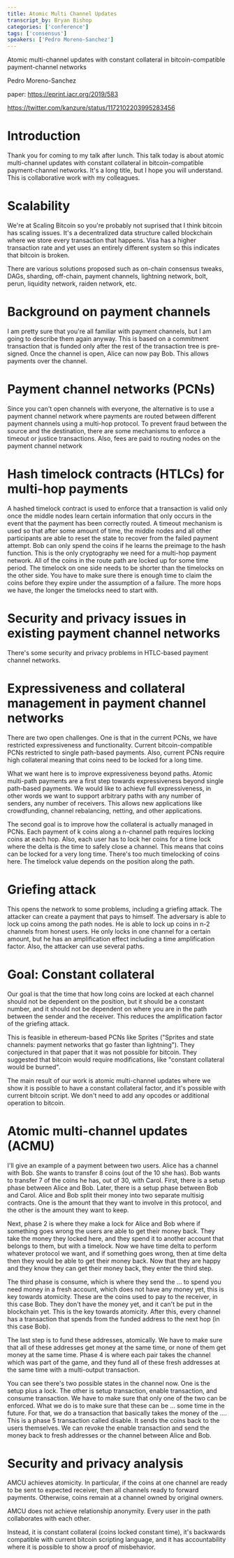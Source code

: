 ```yaml
---
title: Atomic Multi Channel Updates
transcript_by: Bryan Bishop
categories: ['conference']
tags: ['consensus']
speakers: ['Pedro Moreno-Sanchez']
---
```


Atomic multi-channel updates with constant collateral in bitcoin-compatible payment-channel networks

Pedro Moreno-Sanchez

paper: <https://eprint.iacr.org/2019/583>

<https://twitter.com/kanzure/status/1172102203995283456>

# Introduction

Thank you for coming to my talk after lunch. This talk today is about atomic multi-channel updates with constant collateral in bitcoin-compatible payment-channel networks. It's a long title, but I hope you will understand. This is collaborative work with my colleagues.

# Scalability

We're at Scaling Bitcoin so you're probably not suprised that I think bitcoin has scaling issues. It's a decentralized data structure called blockchain where we store every transaction that happens. Visa has a higher transaction rate and yet uses an entirely different system so this indicates that bitcoin is broken.

There are various solutions proposed such as on-chain consensus tweaks, DAGs, sharding, off-chain, payment channels, lightning network, bolt, perun, liquidity network, raiden network, etc.

# Background on payment channels

I am pretty sure that you're all familiar with payment channels, but I am going to describe them again anyway. This is based on a commitment transaction that is funded only after the rest of the transaction tree is pre-signed. Once the channel is open, Alice can now pay Bob. This allows payments over the channel.

# Payment channel networks (PCNs)

Since you can't open channels with everyone, the alternative is to use a payment channel network where payments are routed between different payment channels using a multi-hop protocol. To prevent fraud between the source and the destination, there are some mechanisms to enforce a timeout or justice transactions. Also, fees are paid to routing nodes on the payment channel network

# Hash timelock contracts (HTLCs) for multi-hop payments

A hashed timelock contract is used to enforce that a transaction is valid only once the middle nodes learn certain information that only occurs in the event that the payment has been correctly routed. A timeout mechanism is used so that after some amount of time, the middle nodes and all other participants are able to reset the state to recover from the failed payment attempt. Bob can only spend the coins if he learns the preimage to the hash function. This is the only cryptography we need for a multi-hop payment network. All of the coins in the route path are locked up for some time period. The timelock on one side needs to be shorter than the timelocks on the other side. You have to make sure there is enough time to claim the coins before they expire under the assumption of a failure. The more hops we have, the longer the timelocks need to start with.

# Security and privacy issues in existing payment channel networks

There's some security and privacy problems in HTLC-based payment channel networks.

# Expressiveness and collateral management in payment channel networks

There are two open challenges. One is that in the current PCNs, we have restricted expressiveness and functionality. Current bitcoin-compatible PCNs restricted to single path-based payments. Also, current PCNs require high collateral meaning that coins need to be locked for a long time.

What we want here is to improve expressiveness beyond paths. Atomic multi-path payments are a first step towards expressiveness beyond single path-based payments. We would like to achieve full expressiveness, in other words we want to support arbitrary paths with any number of senders, any number of receivers. This allows new applications like crowdfunding, channel rebalancing, netting, and other applications.

The second goal is to improve how the collateral is actually managed in PCNs. Each payment of k coins along a n-channel path requires locking coins at each hop. Also, each user has to lock her coins for a time lock where the delta is the time to safely close a channel. This means that coins can be locked for a very long time. There's too much timelocking of coins here. The timelock value depends on the position along the path.

# Griefing attack

This opens the network to some problems, including a griefing attack. The attacker can create a payment that pays to himself. The adversary is able to lock up coins among the path nodes. He is able to lock up coins in n-2 channels from honest users. He only locks in one channel for a certain amount, but he has an amplification effect including a time amplification factor. Also, the attacker can use several paths.

# Goal: Constant collateral

Our goal is that the time that how long coins are locked at each channel should not be dependent on the position, but it should be a constant number, and it should not be dependent on where you are in the path between the sender and the receiver. This reduces the amplification factor of the griefing attack.

This is feasible in ethereum-based PCNs like Sprites ("Sprites and state channels: payment networks that go faster than lightning"). They conjectured in that paper that it was not possible for bitcoin. They suggested that bitcoin would require modifications, like "constant collateral would be burned".

The main result of our work is atomic multi-channel updates where we show it is possible to have a constant collateral factor, and it's possible with current bitcoin script. We don't need to add any opcodes or additional operation to bitcoin.

# Atomic multi-channel updates (ACMU)

I'll give an example of a payment between two users. Alice has a channel with Bob. She wants to transfer 8 coins (out of the 10 she has). Bob wants to transfer 7 of the coins he has, out of 30, with Carol. First, there is a setup phase between Alice and Bob. Later, there is a setup phase between Bob and Carol. Alice and Bob split their money into two separate multisig contracts. One is the amount that they want to involve in this protocol, and the other is the amount they want to keep.

Next, phase 2 is where they make a lock for Alice and Bob where if something goes wrong the users are able to get their money back. They take the money they locked here, and they spend it to another account that belongs to them, but with a timelock. Now we have time delta to perform whatever protocol we want, and if something goes wrong, then at time delta then they would be able to get their money back. Now that they are happy and they know they can get their money back, they enter the third step.

The third phase is consume, which is where they send the ... to spend you need money in a fresh account, which does not have any money yet, this is key towards atomicity. These are the coins used to pay to the receiver, in this case Bob. They don't have the money yet, and it can't be put in the blockchain yet. This is the key towards atomicity. After this, every channel has a transaction that spends from the funded address to the next hop (in this case Bob).

The last step is to fund these addresses, atomically. We have to make sure that all of these addresses get money at the same time, or none of them get money at the same time. Phase 4 is where each pair takes the channel which was part of the game, and they fund all of these fresh addresses at the same time with a multi-output transaction.

You can see there's two possible states in the channel now. One is the setup plus a lock. The other is setup transaction, enable transaction, and consume transaction. We have to make sure that only one of the two can be enforced. What we do is to make sure that these can be ... some time in the future. For that, we do a transaction that basically takes the money of the .... This is a phase 5 transaction called disable. It sends the coins back to the users themselves. We can revoke the enable transaction and send the money back to fresh addresses or the channel between Alice and Bob.

# Security and privacy analysis

AMCU achieves atomicity. In particular, if the coins at one channel are ready to be sent to expected receiver, then all channels ready to forward payments. Otherwise, coins remain at a channel owned by original owners.

AMCU does not achieve relationship anonymity. Every user in the path collaborates with each other.

Instead, it is constant collateral (coins locked constant time), it's backwards compatible with current bitcoin scripting language, and it has accountability where it is possible to show a proof of misbehavior.







